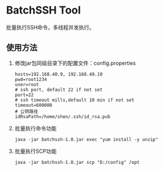 # BatchSSH Tool  
批量执行SSH命令，多线程并发执行。

## 使用方法  
1. 修改jar包同级目录下的配置文件：config.properties  
    ```
    hosts=192.168.40.9, 192.168.40.10
    pwd=root1234
    user=root
    # ssh port, default 22 if not set
    port=22
    # ssh timeout mills,default 10 min if not set
    timeout=600000
   # 公钥路径
   idRsaPath=/home/shen/.ssh/id_rsa.pub
    ```

2. 批量执行命令功能  
    ```$bash
    java -jar batchssh-1.0.jar exec "yum install -y unzip"
    ```

3. 批量执行SCP功能  
    ```$bash
    java -jar batchssh-1.0.jar scp "D:/config" /opt
    ```